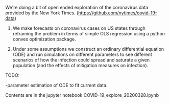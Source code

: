 We're doing a bit of open ended exploration of the coronavirus data provided by the New York Times. (https://github.com/nytimes/covid-19-data)

1. We make forecasts on coronavirus cases on US states through reframing the problem in terms of simple OLS regression using a python convex optimization package.

2. Under some assumptions we construct an ordinary differential equation (ODE) and run simulations on different parameters to see different scenarios of how the infection could spread and saturate a given population (and the effects of mitigation measures on infection). 

TODO:

-parameter estimation of ODE to fit current data.

Contents are in the jupyter notebook COVID-19_explore_20200328.ipynb



